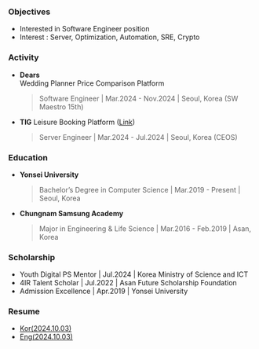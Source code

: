 ### Objectives
- Interested in Software Engineer position
- Interest : Server, Optimization, Automation, SRE, Crypto

### Activity

- **Dears**  
  Wedding Planner Price Comparison Platform
  > Software Engineer | Mar.2024 - Nov.2024 | Seoul, Korea (SW Maestro 15th)
  
- **TIG** 
  Leisure Booking Platform ([Link](https://tigleisure.com/))
  > Server Engineer | Mar.2024 - Jul.2024 | Seoul, Korea (CEOS)

### Education

- **Yonsei University**
  > Bachelor’s Degree in Computer Science | Mar.2019 - Present | Seoul, Korea

- **Chungnam Samsung Academy**
  > Major in Engineering & Life Science | Mar.2016 - Feb.2019 | Asan, Korea

### Scholarship
- Youth Digital PS Mentor | Jul.2024 | Korea Ministry of Science and ICT
- 4IR Talent Scholar | Jul.2022 | Asan Future Scholarship Foundation
- Admission Excellence | Apr.2019 | Yonsei University

### Resume
- [Kor(2024.10.03)](https://drive.google.com/file/d/1NvS8rVRtlz_9xxvaQDQD2DlUXU2VnyKr/view?usp=sharing)
- [Eng(2024.10.03)](https://drive.google.com/file/d/1R90L1219oZ6ZGnaaqhBNp6JQCY2BF3C2/view?usp=sharing)
